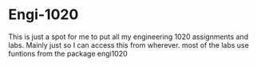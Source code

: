 # Engi-1020
This is just a spot for me to put all my engineering 1020 assignments and labs. Mainly just so I can access this from wherever.
most of the labs use funtions from the package engi1020
